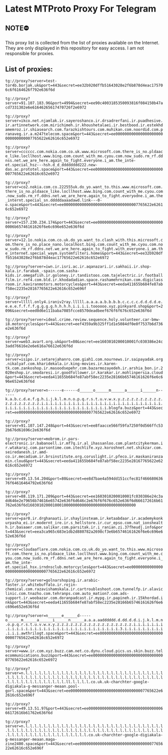 # Latest MTProto Proxy For Telegram

## NOTE⛔

This proxy list is collected from the list of proxies available on the Internet. They are only displayed in this repository for easy access. I am not responsible for proxies.

## List of proxies:

`tg://proxy?server=test-tor4b.borjak.uk&port=443&secret=ee32b920dffb51643028e2f6b878d4eac175706c6f6164626f792e636f6d`

`tg://proxy?server=91.107.183.96&port=4994&secret=ee90c4003185350093816f084150b47acd7331302e6e61646265617470726f2e6972`

`tg://proxy?server=ikco.net.njamlak.ir.sayeroshanco.ir.drsadrerfani.ir.puadhesive.ir.artinnetwork.com.mirichimeh.ir.khoushetalaei.ir.bestbood.ir.estekhdamemroz.ir.shiasearch.com.farazkishtours.com.muhikan.com.noordid.com.pranaveg.ir.a.m247telecom.space&port=443&secret=ee000000000000000000000000000000007765622e62616c652e6972`

`tg://proxy?server=cccccc.com.nokia.com.co.uk.www.microsoft.com.there_is_no.pldaace_like.locllhost.www.bing.com.count_with_me.cyou.com.now_sudo.rm_rf.ddnss.net.we_are_here.again_to_fight.everyone.i_am.the_inte-et.special_hsz---hsh.d_d_dddddddd222.new-das.ac.prototel.space&port=443&secret=ee000000000000000000000000000000007765622e62616c652e6972`

`tg://proxy?server=co2.nokia.com.co.222555uk.do_yo.want_to.this.www.microsoft.com.there_is_no.pldaace_like.locllhost.www.bing.com.count_with_me.cyou.com.now_sudo.rm_rf.ddns.net.we_are_here.again_to_fight.everyodne.i_am.the_internt.special_sn.dddddaaaadawd.link---0-o.space&port=443&secret=ee000000000000000000000000000000007765622e62616c652e6972`

`tg://proxy?server=157.230.234.174&port=443&secret=ee000000000000000000000000000000006b65746161626f6e6c696e652e636f6d`

`tg://proxy?server=12.1o.nokia.com.co.uk.do_yo.want_to.clash_with.this.microsoft.com.there_is_no.place_nano.localhost.bing.com.count_with_me.cyou.com.now_sudo.rm_rf.ddns.net.we_are_here.again_to_fight.with_everyone.i_am.the_internet.special_waym.systemfilteri.homes&port=443&secret=ee32b920dffb51643028e2f6b878d4eac17765622e62616c652e6972`

`tg://proxy?server=iwn.ir.isri.ac.ir.aqanazari.ir.sakhaii.ir.shop-kala.ir.farabak_-spain.com.sasha-kids.ir.omegafish.ir.goloney.ir.tandistoos.com.tajelectric.ir.footballfilm.ir.ref4.com.bld.ir.khodadadian.space.rashamehrnikan.com.digiclassroom.ir.kaviranmotors.motorcycles&port=443&secret=eeda411655b684fe87abf58ec2235e28167765622e62616c652e696f`

`tg://proxy?server=lllll.only4.iraniv2ray.lllll.a.a.a.a.b.b.b.b.c.c.c.c.d.d.d.d.e.e.e.e.f.f.f.f.g.g.g.g.h.h.h.h.i.i.i.i.toooooo.xyz.pinkyard.shop&port=2096&secret=eed0d6e111baba7085fcce8570deadbeef676f6f676c652e636f6d`

`tg://proxy?server=ideal.crime.review.sequence.holy.volunteer.car-bmw-i8.motorcycles&port=443&secret=eef4359a9b325ff1d1e5084df0e0f7537b6d736e2e636f6d`

`tg://proxy?server=web3.avart.org.uk&port=80&secret=ee1603010200010001fc030386e24c3add76616e2e6e616a76612e636f6d`

`tg://proxy?server=isipo.ir.setarejahanro.com.giah1.com.nournews.ir.saipayadak.org.nikalyaf.com.kharidekala.ir.king-movies.ir.karen-tk.com.zankoshop.ir.masoodsepehr.com.bazarmozayedeh.ir.arshia_bon.ir.2020eshop.ir.smodaresi.ir.goodfollower.ir.karakar.ir.mohlinpersia.cloud&port=443&secret=eeda411655b684fe87abf58ec2235e28166b65746161626f6e6c696e652e636f6d`

`tg://proxy?server=n------e------d______o______m______a______i______n------k.a.b.c.d.e.f.g.h.i.j.k.l.m.n.o.p.q.r.s.t.u.v.w.x.y.z.z.z.z.z.z.z.z.z.z.z.z.z.z.z.z.z.i.i.i.i.i.i.i.i.i.i.i.i.i.i.i.i.i.i.i.i.i.i.i.i.i.i.i.i.i.i.i.i.i.i.i.i.i.i.i.i.i.i.i.i.i.i.i.i.i.i.blogfa.buzz&port=443&secret=ee000000000000000000000000000000007765622e62616c652e6972`

`tg://proxy?server=91.107.147.248&port=443&secret=ee8faacce566f59fa7250f0d566ffc532b676d61696c2e636f6d`

`tg://proxy?server=mobrom.ir.pars-electronic.ir.babanoell.ir.mf7q.ir.al_ihassanloo.com.plantcitykerman.ir.wtakaraj.com.parsontime.com.itechlife.xyz.koroshnet.net.shikzar.com.seiredanesh.ir.amd-co.ir.mecadium.ir.brsinstitute.org.coruslight.ir.pfeco.ir.maskaniranzamin.cloud&port=443&secret=eeda411655b684fe87abf58ec2235e28167765622e62616c652e6972`

`tg://proxy?server=49.13.54.204&port=80&secret=ee8d7bae4a594dd151ccfec81f46668063676f64616464792e636f6d`

`tg://proxy?server=88.119.171.209&port=443&secret=ee1603010200010001fc030386e24c3add646e2e79656b74616e65742e636f6d646c2e676f6f676c652e636f6d666172616b61762e636f6d160301020001000100000000000000000000000000000000`

`tg://proxy?server=par0.ir.drghanaati.ir.shaylinsteam.ir.ketaabdaar.ir.academykonkurpasha_ei.ir.modernt_ire.ir.s_hellstore.ir.cur_epso.com.nat_ionshealth.ir.basaaer.com.salikar.com.parsitak.ir.i_ranian.zi.37fheudj.info&port=443&secret=eea3ca965c683e1db2d880782a2698cf3e6b65746161626f6e6c696e652e636f6d`

`tg://proxy?server=cloudaaflare.com.nokia.com.co.uk.do_yo.want_to.this.www.microsoft.com.there_is_no.pldaace_like.locllhost.www.bing.com.count_with_me.cyou.com.now_sudo.rm_rf.ddns.net.we_are_here.again_to_fight.everyone.i_am.the_inte-et.special_hsx.irndnsclub.motorcycles&port=443&secret=ee000000000000000000000000000000007765622e62616c652e6972`

`tg://proxy?server=golnarshoping.ir.arabic-faster.ir.whitebuffalo.ir.rojin-chemical.com.razavishamskala.ir.cartroubleshoot.com.tunnelfp.ir.alaviclinic.com.tnazho.com.tehranps.com.auto_mation7.com.ads-support.ir.woobazar.com.doranpadcast.ir.mypg.ir.papineh.ir.15khordad.ink&port=443&secret=eeda411655b684fe87abf58ec2235e28166b65746161626f6e6c696e652e636f6d`

`tg://proxy?server=n______e______d-----o______m______a______i______n______a.a.a.aadddddd.d.dd.d.d.i.j.k.l.m.n.o.p.q.r.s.t.u.v.w.x.y.z.z.z.z.z.z.z.z.z.z.z.z.z.z.z.z.z.i.i.i.i.i.i.i.i.i.i.i.i.i.i.i.i.i.i.i.i.i.i.i.i.i.i.i.i.i.i.i.i.3.i.i.i.i.i.i.i.i.i.i.i.i.awthrilogt.space&port=443&secret=ee000000000000000000000000000000007765622e62616c652e6972`

`tg://proxy?server=www.ir.com.xyz.buzz.cam.net.co.dynu.cloud.pics.us.skin.buzz.telecommunications.buzz&port=443&secret=ee000000000000000000000000000000007765622e62616c652e6972`

`tg://proxy?server=n.l.l.l.l.l.l.l.l.l.l.l.l.l.l.l.l.l.l.l.l.l.l.l.l.l.l.l.l.l.l.l.l.l.l.l.l.l.l.l.l.l.l.l.l.l.l.l.l.l.l.l.l.l.l.l.l.l.l.l.l.l.l.l.l.l.l.l.l.l.l.l.l.l.l.l.l.l.l.l.ll.l.l.l.l.co.uk.uk-charchter-google-digiakala-g-messanger-meaan.pool-gorl.space&port=443&secret=ee000000000000000000000000000000007765622e62616c652e696f`

`tg://proxy?server=49.13.51.97&port=443&secret=ee00000000000000000000000000000000666172616b61762e636f6d`

`tg://proxy?server=n.l.l.l.l.l.l.l.l.l.l.l.l.l.l.l.l.l.l.l.l.l.l.l.l.l.l.l.l.l.l.l.l.l.l.l.l.l.l.l.l.l.l.l.l.l.l.l.l.l.l.l.l.l.l.l.l.l.l.l.l.l.l.l.l.l.l.l.l.l.l.l.l.l.l.l.l.l.l.l.l.l.l.l.l.co.uk-charchter-google-digiakala-g-messanger-meaan.maga-zine2400.space&port=443&secret=ee000000000000000000000000000000007765622e62616c652e696f`

